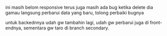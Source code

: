 ini masih belom responsive terus juga masih ada bug ketika delete dia gamau langsung perbarui data yang baru, tolong perbaiki bugnya

untuk backednnya udah gw tambahin lagi, udah gw perbarui juga di front-endnya, sementara gw taro di branch secondary.